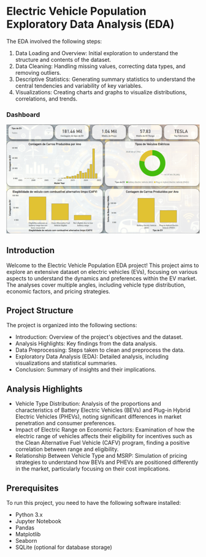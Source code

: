 # Electric Vehicle Population Exploratory Data Analysis (EDA)

The EDA involved the following steps:

1. Data Loading and Overview: Initial exploration to understand the structure and contents of the dataset.
2. Data Cleaning: Handling missing values, correcting data types, and removing outliers.
3. Descriptive Statistics: Generating summary statistics to understand the central tendencies and variability of key variables.
4. Visualizations: Creating charts and graphs to visualize distributions, correlations, and trends.

### Dashboard
![Power BI Dashboard](eletric_vehicle_population_bi.png)

## Introduction
Welcome to the Electric Vehicle Population EDA project! This project aims to explore an extensive dataset on electric vehicles (EVs), focusing on various aspects to understand the dynamics and preferences within the EV market. The analyses cover multiple angles, including vehicle type distribution, economic factors, and pricing strategies. 

## Project Structure
The project is organized into the following sections:

- Introduction: Overview of the project's objectives and the dataset.
- Analysis Highlights: Key findings from the data analysis.
- Data Preprocessing: Steps taken to clean and preprocess the data.
- Exploratory Data Analysis (EDA): Detailed analysis, including visualizations and statistical summaries.
- Conclusion: Summary of insights and their implications.

## Analysis Highlights
- Vehicle Type Distribution: Analysis of the proportions and characteristics of Battery Electric Vehicles (BEVs) and Plug-in Hybrid Electric Vehicles (PHEVs), noting significant differences in market penetration and consumer preferences.
- Impact of Electric Range on Economic Factors: Examination of how the electric range of vehicles affects their eligibility for incentives such as the Clean Alternative Fuel Vehicle (CAFV) program, finding a positive correlation between range and eligibility.
- Relationship Between Vehicle Type and MSRP: Simulation of pricing strategies to understand how BEVs and PHEVs are positioned differently in the market, particularly focusing on their cost implications.

## Prerequisites
To run this project, you need to have the following software installed:

- Python 3.x
- Jupyter Notebook
- Pandas
- Matplotlib
- Seaborn
- SQLite (optional for database storage)
